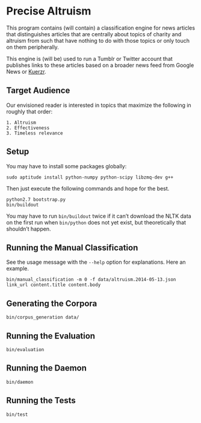 # Precise Altruism

This program contains (will contain) a classification engine for news articles that distinguishes articles that are centrally about topics of charity and altruism from such that have nothing to do with those topics or only touch on them peripherally.

This engine is (will be) used to run a Tumblr or Twitter account that publishes links to these articles based on a broader news feed from Google News or [Kuerzr](http://www.kuerzr.com/).

## Target Audience

Our envisioned reader is interested in topics that maximize the following in roughly that order:

    1. Altruism
    2. Effectiveness
    3. Timeless relevance

## Setup

You may have to install some packages globally:

    sudo aptitude install python-numpy python-scipy libzmq-dev g++

Then just execute the following commands and hope for the best.

    python2.7 bootstrap.py
    bin/buildout

You may have to run `bin/buildout` twice if it can’t download the NLTK data on the first run when `bin/python` does not yet exist, but theoretically that shouldn’t happen.

## Running the Manual Classification

See the usage message with the `--help` option for explanations. Here an example.

    bin/manual_classification -m 0 -f data/altruism.2014-05-13.json link_url content.title content.body

## Generating the Corpora

    bin/corpus_generation data/

## Running the Evaluation

    bin/evaluation

## Running the Daemon

    bin/daemon

## Running the Tests

    bin/test
